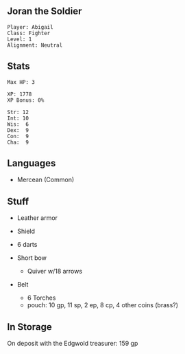 
## Joran the Soldier

    Player: Abigail
    Class: Fighter
    Level: 1
    Alignment: Neutral

## Stats

    Max HP: 3

    XP: 1778
    XP Bonus: 0%

    Str: 12
    Int: 10
    Wis:  6
    Dex:  9
    Con:  9
    Cha:  9

## Languages

- Mercean (Common)

## Stuff

* Leather armor
* Shield

* 6 darts
* Short bow
  * Quiver w/18 arrows

* Belt
  * 6 Torches
  * pouch: 10 gp, 11 sp, 2 ep, 8 cp, 4 other coins (brass?)

## In Storage

On deposit with the Edgwold treasurer: 159 gp

